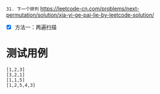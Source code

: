 
`31. 下一个排列` https://leetcode-cn.com/problems/next-permutation/solution/xia-yi-ge-pai-lie-by-leetcode-solution/
- [x] 方法一：两遍扫描

# 测试用例

```
[1,2,3]
[3,2,1]
[1,1,5]
[1,2,5,4,3]
```
